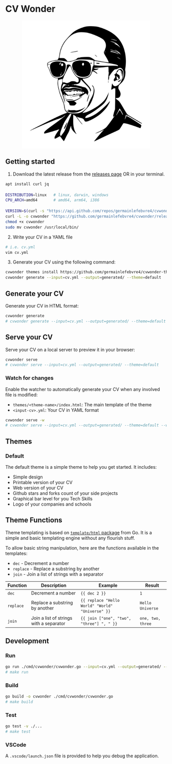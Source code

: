 # CV Wonder

<p align="center">
    <img src="./docs/readthedocs/logo.svg" alt="cvwonder" width="400px" style="display: block; margin: 0 auto;" />
</p>

## Getting started

1) Download the latest release from the [releases page](https://github.com/germainlefebvre4/cvwonder/releases) OR in your terminal.

```bash
apt install curl jq

DISTRIBUTION=linux   # linux, darwin, windows
CPU_ARCH=amd64       # amd64, arm64, i386

VERSION=$(curl -s "https://api.github.com/repos/germainlefebvre4/cvwonder/releases/latest" | jq -r '.tag_name')
curl -L -o cvwonder "https://github.com/germainlefebvre4/cvwonder/releases/download/${VERSION}/cvwonder_${DISTRIBUTION}_${CPU_ARCH}"
chmod +x cvwonder
sudo mv cvwonder /usr/local/bin/
```

2) Write your CV in a YAML file

```bash
# i.e. cv.yml
vim cv.yml
```

3) Generate your CV using the following command:

```bash
cvwonder themes install https://github.com/germainlefebvre4/cvwonder-theme-default
cvwonder generate --input=cv.yml --output=generated/ --theme=default
```

## Generate your CV

Generate your CV in HTML format:

```bash
cvwonder generate
# cvwonder generate --input=cv.yml --output=generated/ --theme=default
```

## Serve your CV

Serve your CV on a local server to preview it in your browser:

```bash
cvwonder serve
# cvwonder serve --input=cv.yml --output=generated/ --theme=default
```

### Watch for changes

Enable the watcher to automatically generate your CV when any involved file is modified:

* `themes/<theme-name>/index.html`: The main template of the theme
* `<input-cv>.yml`: Your CV in YAML format

```bash
cvwonder serve -w
# cvwonder serve --input=cv.yml --output=generated/ --theme=default --watch
```

## Themes

### Default

The default theme is a simple theme to help you get started.
It includes:

* Simple design
* Printable version of your CV
* Web version of your CV
* Github stars and forks count of your side projects
* Graphical bar level for you Tech Skills
* Logo of your companies and schools

## Theme Functions

Theme templating is based on [`template/html` package](https://pkg.go.dev/html/template) from Go. It is a simple and basic templating engine without any flourish stuff.

To allow basic string manipulation, here are the functions available in the templates:

* `dec` - Decrement a number
* `replace` - Replace a substring by another
* `join` - Join a list of strings with a separator

| Function | Description | Example | Result |
|----------|-------------|---------|--------|
| `dec` | Decrement a number | `{{ dec 2 }}` | `1` |
| `replace` | Replace a substring by another | `{{ replace "Hello World" "World" "Universe" }}` | `Hello Universe` |
| `join` | Join a list of strings with a separator | `{{ join ["one", "two", "three"] ", " }}` | `one, two, three` |

## Development

### Run

```bash
go run ./cmd/cvwonder/cvwonder.go --input=cv.yml --output=generated/ --theme=default 
# make run
```

### Build

```bash
go build -o cvwonder ./cmd/cvwonder/cvwonder.go
# make build
```

### Test

```bash
go test -v ./...
# make test
```

### VSCode

A `.vscode/launch.json` file is provided to help you debug the application.
